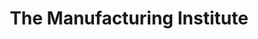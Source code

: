 ---
highlight: "false" 
title: "The Manufacturing Institute"
description: "Grows and supports the industry’s skilled workers for the advancement of modern manufacturing. The MI’s diverse initiatives support all American workers, including emerging workers, women, veterans and students, through skilled training programs, community building and career growth.
"
url-link: "http://www.themanufacturinginstitute.org"
type: "HTML"
gov-only: "false"
is-external: "true"
publication-date: "January 01, 2021"
reading-time: "5"
resource-type: "information-slick"
filter: "market-intelligence"
audience: "industry-all-businesses"
branded-offerings: "acquisition-policy-it-category"
---